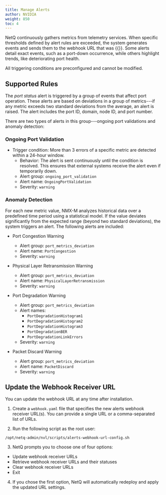 ```yaml
---
title: Manage Alerts
author: NVIDIA
weight: 850
toc: 4
---
```


NetQ continuously gathers metrics from telemetry services. When specific thresholds defined by alert rules are exceeded, the system generates events and sends them to the webhook URL that was {{<link title="Install the NetQ System" text="configured during the initial installation">}}. Some alerts detail exact events, such as a port-down occurrence, while others highlight trends, like deteriorating port health. 

All triggering conditions are preconfigured and cannot be modified.

## Supported Rules

The *port status* alert is triggered by a group of events that affect port operation. These alerts are based on deviations in a group of metrics---if any metric exceeds two standard deviations from the average, an alert is raised. The alert includes the port ID, domain, node ID, and port number.

There are two types of alerts in this group---ongoing port validations and anomaly detection:

### Ongoing Port Validation
- Trigger condition: More than 3 errors of a specific metric are detected within a 24-hour window.
  - Behavior: The alert is sent continuously until the condition is resolved. This ensures that external systems receive the alert even if temporarily down.
  - Alert group: `ongoing_port_validation`
  - Alert name: `OngoingPortValidation`
  - Severity: `warning`

### Anomaly Detection

For each new metric value, NMX-M analyzes historical data over a predefined time period using a statistical model. If the value deviates significantly from the expected range (beyond two standard deviations), the system triggers an alert.  The following alerts are included:

- Port Congestion Warning
  - Alert group: `port_metrics_deviation`
  - Alert name: `PortCongestion`
  - Severity: `warning`

- Physical Layer Retransmission Warning
  - Alert group: `port_metrics_deviation`
  - Alert name: `PhysicalLayerRetransmission`
  - Severity: `warning`

- Port Degradation Warning
  - Alert group: `port_metrics_deviation`
  - Alert names:
    - `PortDegradationHistogram1`
    - `PortDegradationHistogram2`
    - `PortDegradationHistogram3`
    - `PortDegradationBER`
    - `PortDegradationLinkErrors`
  - Severity: `warning`

- Packet Discard Warning
  - Alert group: `port_metrics_deviation`
  - Alert name: `PacketDiscard`
  - Severity: `warning`

## Update the Webhook Receiver URL

You can update the webhook URL at any time after installation.

1. Create a `webhook.yaml` file that specifies the new alerts webhook receiver URL(s). You can provide a single URL or a comma-separated list of URLs.

2. Run the following script as the root user:
```
/opt/netq-admin/nvl/scripts/alerts-webhook-url-config.sh
```

3. NetQ prompts you to choose one of four options: 

- Update webhook receiver URLs
- Retrieve webhook receiver URLs and their statuses
- Clear webhook receiver URLs
- Exit

4. If you chose the first option, NetQ will automatically redeploy and apply the updated URL settings.
